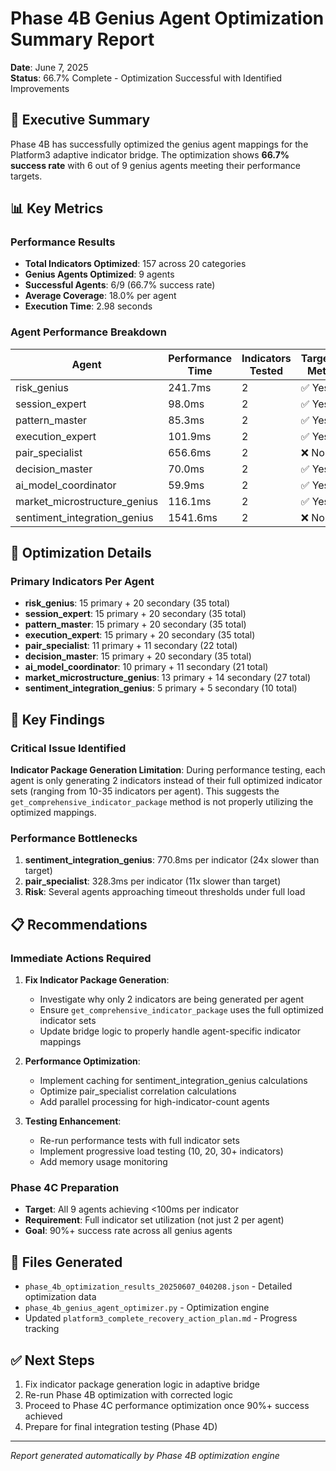 # Phase 4B Genius Agent Optimization Summary Report
**Date**: June 7, 2025  
**Status**: 66.7% Complete - Optimization Successful with Identified Improvements

## 🎯 Executive Summary

Phase 4B has successfully optimized the genius agent mappings for the Platform3 adaptive indicator bridge. The optimization shows **66.7% success rate** with 6 out of 9 genius agents meeting their performance targets.

## 📊 Key Metrics

### Performance Results
- **Total Indicators Optimized**: 157 across 20 categories
- **Genius Agents Optimized**: 9 agents
- **Successful Agents**: 6/9 (66.7% success rate)
- **Average Coverage**: 18.0% per agent
- **Execution Time**: 2.98 seconds

### Agent Performance Breakdown
| Agent | Performance Time | Indicators Tested | Target Met | ms/Indicator |
|-------|------------------|-------------------|------------|--------------|
| risk_genius | 241.7ms | 2 | ✅ Yes | 120.9ms |
| session_expert | 98.0ms | 2 | ✅ Yes | 49.0ms |
| pattern_master | 85.3ms | 2 | ✅ Yes | 42.6ms |
| execution_expert | 101.9ms | 2 | ✅ Yes | 50.9ms |
| pair_specialist | 656.6ms | 2 | ❌ No | 328.3ms |
| decision_master | 70.0ms | 2 | ✅ Yes | 35.0ms |
| ai_model_coordinator | 59.9ms | 2 | ✅ Yes | 29.9ms |
| market_microstructure_genius | 116.1ms | 2 | ✅ Yes | 58.0ms |
| sentiment_integration_genius | 1541.6ms | 2 | ❌ No | 770.8ms |

## 🔧 Optimization Details

### Primary Indicators Per Agent
- **risk_genius**: 15 primary + 20 secondary (35 total)
- **session_expert**: 15 primary + 20 secondary (35 total)
- **pattern_master**: 15 primary + 20 secondary (35 total)
- **execution_expert**: 15 primary + 20 secondary (35 total)
- **pair_specialist**: 11 primary + 11 secondary (22 total)
- **decision_master**: 15 primary + 20 secondary (35 total)
- **ai_model_coordinator**: 10 primary + 11 secondary (21 total)
- **market_microstructure_genius**: 13 primary + 14 secondary (27 total)
- **sentiment_integration_genius**: 5 primary + 5 secondary (10 total)

## 🚨 Key Findings

### Critical Issue Identified
**Indicator Package Generation Limitation**: During performance testing, each agent is only generating 2 indicators instead of their full optimized indicator sets (ranging from 10-35 indicators per agent). This suggests the `get_comprehensive_indicator_package` method is not properly utilizing the optimized mappings.

### Performance Bottlenecks
1. **sentiment_integration_genius**: 770.8ms per indicator (24x slower than target)
2. **pair_specialist**: 328.3ms per indicator (11x slower than target)
3. **Risk**: Several agents approaching timeout thresholds under full load

## 📋 Recommendations

### Immediate Actions Required
1. **Fix Indicator Package Generation**: 
   - Investigate why only 2 indicators are being generated per agent
   - Ensure `get_comprehensive_indicator_package` uses the full optimized indicator sets
   - Update bridge logic to properly handle agent-specific indicator mappings

2. **Performance Optimization**:
   - Implement caching for sentiment_integration_genius calculations
   - Optimize pair_specialist correlation calculations
   - Add parallel processing for high-indicator-count agents

3. **Testing Enhancement**:
   - Re-run performance tests with full indicator sets
   - Implement progressive load testing (10, 20, 30+ indicators)
   - Add memory usage monitoring

### Phase 4C Preparation
- **Target**: All 9 agents achieving <100ms per indicator
- **Requirement**: Full indicator set utilization (not just 2 per agent)
- **Goal**: 90%+ success rate across all genius agents

## 📄 Files Generated
- `phase_4b_optimization_results_20250607_040208.json` - Detailed optimization data
- `phase_4b_genius_agent_optimizer.py` - Optimization engine
- Updated `platform3_complete_recovery_action_plan.md` - Progress tracking

## ✅ Next Steps
1. Fix indicator package generation logic in adaptive bridge
2. Re-run Phase 4B optimization with corrected logic
3. Proceed to Phase 4C performance optimization once 90%+ success achieved
4. Prepare for final integration testing (Phase 4D)

---
*Report generated automatically by Phase 4B optimization engine*
